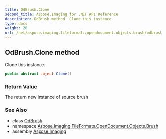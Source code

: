 ```yaml
---
title: OdBrush.Clone
second_title: Aspose.Imaging for .NET API Reference
description: OdBrush method. Clone this instance
type: docs
weight: 20
url: /net/aspose.imaging.fileformats.opendocument.objects.brush/odbrush/clone/
---
```

## OdBrush.Clone method

Clone this instance.

```csharp
public abstract object Clone()
```

### Return Value

The return new instance of source brush

### See Also

* class [OdBrush](../)
* namespace [Aspose.Imaging.FileFormats.OpenDocument.Objects.Brush](../../odbrush/)
* assembly [Aspose.Imaging](../../../)


